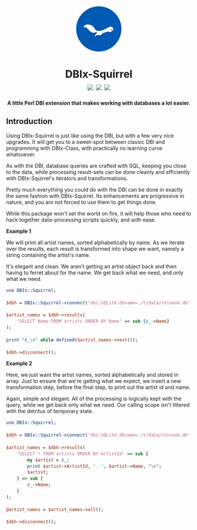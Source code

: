 <div align="center">
    <img src="./resources/images/ekorn.png" width="128">
    <h1>
        DBIx-Squirrel<br>
        <img src="https://img.shields.io/cpan/v/DBIx-Squirrel">
        <img src="https://img.shields.io/github/release-date/nukopian/DBIx-Squirrel">
        <img src="https://img.shields.io/cpan/l/DBIx-Squirrel">
    </h1>
    <p><strong>A little Perl DBI extension that makes working with databases a lot easier.</strong></p>
</div>

## Introduction

Using DBIx-Squirrel is just like using the DBI, but with a few very nice
upgrades. It will get you to a sweet-spot between classic DBI and
programming with DBIx-Class, with practically no learning curve
whatsoever.

As with the DBI, database queries are crafted with SQL, keeping you close
to the data, while processing result-sets can be done cleanly and efficiently
with DBIx-Squirrel's iterators and transformations. 

Pretty much everything you could do with the DBI can be done in exactly
the same fashion with DBIx-Squirrel. Its enhancements are progressive
in nature, and you are not forced to use them to get things done.

While this package won't set the world on fire, it will help those who
need to hack together data-processing scripts quickly, and with ease.

**Example 1**

We will print all artist names, sorted alphabetically by name. As we iterate over the results, each result is transformed into shape we want, namely a string containing the artist's name.

It's elegant and clean. We aren't getting an artist object back and then having to ferret about for the name. We get back what we need, and only what we need.

```perl
use DBIx::Squirrel;

$dbh = DBIx::Squirrel->connect('dbi:SQLite:dbname=./t/data/chinook.db', '', '');

$artist_names = $dbh->results(
    'SELECT Name FROM artists ORDER BY Name' => sub {$_->Name}
);

print "$_\n" while defined($artist_names->next());

$dbh->disconnect();
```

**Example 2**

Here, we just want the artist names, sorted alphabetically and stored in array. Just to ensure that we're getting what we expect, we insert a new transformation step, before the final step, to print out the artist id and name.

Again, simple and elegant. All of the processing is logically kept with the query, while we get back only what we need. Our calling scope isn't littered with the detritus of temporary state.

```perl
use DBIx::Squirrel;

$dbh = DBIx::Squirrel->connect('dbi:SQLite:dbname=./t/data/chinook.db', '', '');

$artist_names = $dbh->results(
    'SELECT * FROM artists ORDER BY ArtistId' => sub {
        my $artist = $_;
        print $artist->ArtistId, '. ', $artist->Name, "\n";
        $artist;
    } => sub {
        $_->Name;
    }
);

@artist_names = $artist_names->all();

$dbh->disconnect();
```